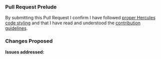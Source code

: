 <!-- Before you continue, please change "base: stable" to "base: master" if necessary
     and enable the setting "[√] Allow edits from maintainers." when creating your
     pull request if you have not already enabled it. -->

<!-- Note: Lines with this <!-- syntax are comments and will not be visible in
     your pull request. You can safely ignore or remove them. -->

### Pull Request Prelude
<!-- Thank you for working on improving Heracles! -->
By submitting this Pull Request I confirm I have followed [proper Hercules code styling][code] and that I have read and understood the [contribution guidelines][cont].

### Changes Proposed
<!-- Describe the changes that this pull request makes. -->



**Issues addressed:** <!-- Write here the issue number, if any. -->


<!-- You can safely ignore the links below:  -->
[cont]: https://github.com/HerculesWS/Hercules/blob/master/CONTRIBUTING.md
[code]: https://github.com/HerculesWS/Hercules/wiki/Coding-Style